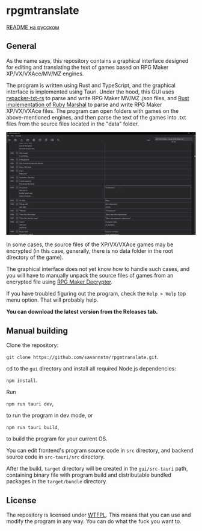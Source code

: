 # rpgmtranslate

[README на русском](https://github.com/savannstm/rpgm-translation-gui/blob/main/README-ru.md)

## General

As the name says, this repository contains a graphical interface designed for editing and translating the text of games based on RPG Maker XP/VX/VXAce/MV/MZ engines.

The program is written using Rust and TypeScript, and the graphical interface is implemented using Tauri. Under the hood, this GUI uses [rvpacker-txt-rs](https://github.com/savannstm/rvpacker-txt-rs) to parse and write RPG Maker MV/MZ .json files, and [Rust implementation of Ruby Marshal](https://github.com/savannstm/marshal-rs) to parse and write RPG Maker XP/VX/VXAce files.
The program can open folders with games on the above-mentioned engines, and then parse the text of the games into .txt files from the source files located in the "data" folder.

![Interface](screenshots/interface.png)

In some cases, the source files of the XP/VX/VXAce games may be encrypted (in this case, generally, there is no data folder in the root directory of the game).

The graphical interface does not yet know how to handle such cases, and you will have to manually unpack the source files of games from an encrypted file using [RPG Maker Decrypter](https://github.com/uuksu/RPGMakerDecrypter).

If you have troubled figuring out the program, check the `Help > Help` top menu option. That will probably help.

**You can download the latest version from the Releases tab.**

## Manual building

Clone the repository:

`git clone https://github.com/savannstm/rpgmtranslate.git`.

cd to the `gui` directory and install all required Node.js dependencies:

`npm install`.

Run

`npm run tauri dev`,

to run the program in dev mode, or

`npm run tauri build`,

to build the program for your current OS.

You can edit frontend's program source code in `src` directory, and backend source code in `src-tauri/src` directory.

After the build, `target` directory will be created in the `gui/src-tauri` path, containing binary file with program build and distributable bundled packages in the `target/bundle` directory.

## License

The repository is licensed under [WTFPL](http://www.wtfpl.net/).
This means that you can use and modify the program in any way. You can do what the fuck you want to.
